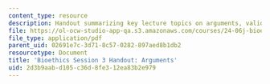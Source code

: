 ```yaml
---
content_type: resource
description: Handout summarizing key lecture topics on arguments, validity, and soundness.
file: https://ol-ocw-studio-app-qa.s3.amazonaws.com/courses/24-06j-bioethics-spring-2009/2d3b9aabd105c36d8fe312ea83b2e979_MIT24_06Js09_handout03.pdf
file_type: application/pdf
parent_uid: 02691e7c-3d71-8c57-0282-897aed8b1db2
resourcetype: Document
title: 'Bioethics Session 3 Handout: Arguments'
uid: 2d3b9aab-d105-c36d-8fe3-12ea83b2e979
---
```

